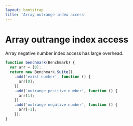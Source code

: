 ```yaml
---
layout: bootstrap
title: 'Array outrange index access'
---
```


# Array outrange index access

Array negative number index access has large overhead.

```js
function benchmark(Benchmark) {
  var arr = [0];
  return new Benchmark.Suite()
    .add('exist number', function () {
      arr[0];
    })
    .add('outrange positive number', function () {
      arr[1];
    })
    .add('outrange negative number', function () {
      arr[-1];
    });
}
```
